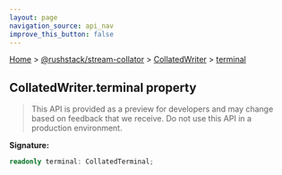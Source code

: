 ```yaml
---
layout: page
navigation_source: api_nav
improve_this_button: false
---
```



[Home](./index.md) &gt; [@rushstack/stream-collator](./stream-collator.md) &gt; [CollatedWriter](./stream-collator.collatedwriter.md) &gt; [terminal](./stream-collator.collatedwriter.terminal.md)

## CollatedWriter.terminal property

> This API is provided as a preview for developers and may change based on feedback that we receive. Do not use this API in a production environment.
>

<b>Signature:</b>

```typescript
readonly terminal: CollatedTerminal;
```
